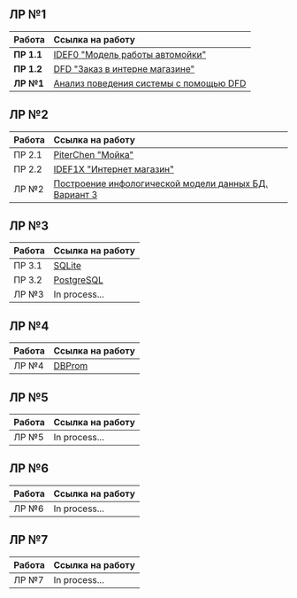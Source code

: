 
## ЛР №1 ##

| Работа      | Ссылка на работу                                                                |
|:------------|:--------------------------------------------------------------------------------|
| **ПР 1.1**  | [IDEF0 "Модель работы автомойки"][1]                                            |
| **ПР 1.2**  | [DFD "Заказ в интерне магазине"][2]                                             |
| **ЛР №1**   | [Анализ поведения системы с помощью DFD][3]                                     |

[1]: https://github.com/TonikX/ITMO_FSPO_DataBases_2020-2021/blob/e2fc2dcd1f5ed539bd9ef247bc3179fb029752e1/students/y2334/Gankin_Vladimir/lections/lection_2/%D0%A1%D1%85%D0%B5%D0%BC%D0%B0%20%D1%80%D0%B0%D0%B1%D0%BE%D1%82%D1%8B%20%D0%B0%D0%B2%D1%82%D0%BE%D0%BC%D0%BE%D0%B9%D0%BA%D0%B8.png
[2]: https://github.com/TonikX/ITMO_FSPO_DataBases_2020-2021/blob/6389fffbd6fe6d57319a7041bb68e877966dc030/students/y2334/Gankin_Vladimir/1%D0%9B%D0%B0%D0%B1%D0%B02%D0%9F%D1%80%D0%B0%D0%BA%D1%82%D0%B8%D0%BA%D0%B0/1%D0%9B%D0%B0%D0%B1%D0%B02%D0%9F%D1%80%D0%B0%D0%BA%D1%82%D0%B8%D1%87%D0%B5%D1%81%D0%BA%D0%B0%D1%8F.pdf
[3]:https://github.com/TonikX/ITMO_FSPO_DataBases_2020-2021/blob/6389fffbd6fe6d57319a7041bb68e877966dc030/students/y2334/Gankin_Vladimir/lr1/Prezentatsia1.pptx
## ЛР №2 ##

| Работа | Ссылка на работу                                                                                                                 | 
|:-------|:---------------------------------------------------------------------------------------------------------------------------------|
| ПР 2.1 | [PiterChen "Мойка"][4]                                                                                                           |
| ПР 2.2 | [IDEF1X "Интернет магазин"][5]                                                                                                   | 
| ЛР №2  | [Построение инфологической модели данных БД. Вариант 3][6]                                                                       | 

[4]: https://github.com/TonikX/ITMO_FSPO_DataBases_2020-2021/blob/6389fffbd6fe6d57319a7041bb68e877966dc030/students/y2334/Gankin_Vladimir/2%D0%9B%D0%B0%D0%B1%D0%B01%D0%9F%D1%80%D0%B0%D0%BA%D1%82%D0%B8%D0%BA%D0%B0/2%D0%9B%D0%B0%D0%B1%D0%B01%D0%9F%D1%80%D0%B0%D0%BA%D1%82%D0%B8%D0%BA%D0%B0.pdf
[5]: https://github.com/TonikX/ITMO_FSPO_DataBases_2020-2021/blob/6389fffbd6fe6d57319a7041bb68e877966dc030/students/y2334/Gankin_Vladimir/2%D0%9B%D0%B0%D0%B1%D0%B02%D0%9F%D1%80%D0%B0%D0%BA%D1%82%D0%B8%D0%BA%D0%B0/2%D0%9B%D0%B0%D0%B1%D0%B02%D0%9F%D1%80%D0%B0%D0%BA%D1%82%D0%B8%D0%BA%D0%B0.pdf
[6]: https://github.com/TonikX/ITMO_FSPO_DataBases_2020-2021/blob/0cdc9dde4c635eaeb9daa7a11d2d39246422b799/students/y2334/Gankin_Vladimir/2%D0%9B%D0%B0%D0%B1%D0%B0/%D0%9E%D1%82%D1%87%D0%B5%D1%82%20%D0%BF%D0%BE%202%20%D0%BB%D0%B0%D0%B1.%D1%80%D0%B0%D0%B1%D0%BE%D1%82%D0%B5%20%D0%93%D0%B0%D0%BD%D1%8C%D0%BA%D0%B8%D0%BD%20%D0%92%D0%BB%D0%B0%D0%B4%D0%B8%D0%BC%D0%B8%D1%80%2C%20Y2334.pdf
## ЛР №3 ##

| Работа | Ссылка на работу                                                 | 
|:-------|:-----------------------------------------------------------------|
| ПР 3.1 | [SQLite](./practice%203.1)                                       |
| ПР 3.2 | [PostgreSQL](./practice%203.2)                                   |
| ЛР №3  | In process...                                                    |

## ЛР №4 ##

| Работа   | Ссылка на работу                                        | 
|:---------|:--------------------------------------------------------|
| ЛР №4    | [DBProm](./lr4/LR%20№4.pdf)                             |

## ЛР №5 ##

| Работа | Ссылка на работу                                                 | 
|:-------|:-----------------------------------------------------------------|
| ЛР №5  | In process...                                                    |

## ЛР №6 ##

| Работа | Ссылка на работу                                                 | 
|:-------|:-----------------------------------------------------------------|
| ЛР №6  | In process...                                                    |

## ЛР №7 ##

| Работа | Ссылка на работу                                                 | 
|:-------|:-----------------------------------------------------------------|
| ЛР №7  | In process...                                                    |
